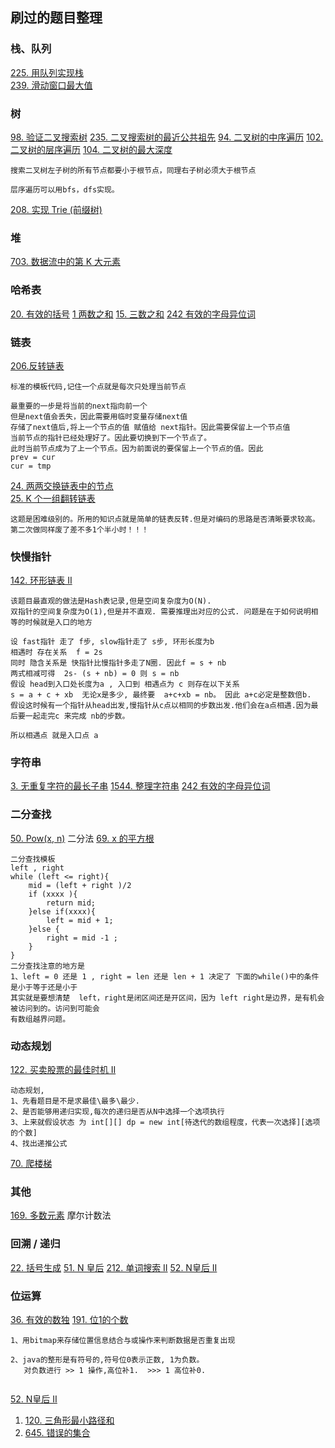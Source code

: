 ## 刷过的题目整理

### 栈、队列

[225. 用队列实现栈](https://leetcode-cn.com/problems/implement-stack-using-queues/)  
[239. 滑动窗口最大值](https://leetcode-cn.com/problems/sliding-window-maximum/)  


### 树
[98. 验证二叉搜索树](https://leetcode-cn.com/problems/validate-binary-search-tree/)
[235. 二叉搜索树的最近公共祖先](https://leetcode-cn.com/problems/lowest-common-ancestor-of-a-binary-search-tree/)
[94. 二叉树的中序遍历](https://leetcode-cn.com/problems/binary-tree-inorder-traversal/)
[102. 二叉树的层序遍历](https://leetcode-cn.com/problems/binary-tree-level-order-traversal/)
[104. 二叉树的最大深度](https://leetcode-cn.com/problems/maximum-depth-of-binary-tree/)

```
搜索二叉树左子树的所有节点都要小于根节点，同理右子树必须大于根节点

层序遍历可以用bfs，dfs实现。
```
[208. 实现 Trie (前缀树)](https://leetcode-cn.com/problems/implement-trie-prefix-tree/)


### 堆

[703. 数据流中的第 K 大元素](https://leetcode-cn.com/problems/kth-largest-element-in-a-stream/)


### 哈希表
[20. 有效的括号](https://leetcode-cn.com/problems/valid-parentheses/)
[1 两数之和](https://leetcode-cn.com/problems/two-sum/)
[15. 三数之和](https://leetcode-cn.com/problems/3sum/)
[242 有效的字母异位词](https://leetcode-cn.com/problems/valid-anagram/)


### 链表

[206.反转链表](https://leetcode-cn.com/problems/reverse-linked-list/) 
```
标准的模板代码,记住一个点就是每次只处理当前节点

最重要的一步是将当前的next指向前一个
但是next值会丢失，因此需要用临时变量存储next值
存储了next值后,将上一个节点的值 赋值给 next指针。因此需要保留上一个节点值
当前节点的指针已经处理好了。因此要切换到下一个节点了。 
此时当前节点成为了上一个节点。因为前面说的要保留上一个节点的值。因此
prev = cur 
cur = tmp
```
[24. 两两交换链表中的节点](https://leetcode-cn.com/problems/swap-nodes-in-pairs/submissions/)  
[25. K 个一组翻转链表](https://leetcode-cn.com/problems/reverse-nodes-in-k-group/submissions/)
```
这题是困难级别的。所用的知识点就是简单的链表反转.但是对编码的思路是否清晰要求较高。
第二次做同样废了差不多1个半小时！！！
```


### 快慢指针

[142. 环形链表 II](https://leetcode-cn.com/problems/linked-list-cycle-ii/) 
```
该题目最直观的做法是Hash表记录,但是空间复杂度为O(N).
双指针的空间复杂度为O(1),但是并不直观. 需要推理出对应的公式. 问题是在于如何说明相等的时候就是入口的地方

设 fast指针 走了 f步, slow指针走了 s步, 环形长度为b
相遇时 存在关系  f = 2s
同时 隐含关系是 快指针比慢指针多走了N圈. 因此f = s + nb
两式相减可得  2s- (s + nb) = 0 则 s = nb
假设 head到入口处长度为a , 入口到 相遇点为 c 则存在以下关系
s = a + c + xb  无论x是多少, 最终要  a+c+xb = nb。 因此 a+c必定是整数倍b.
假设这时候有一个指针从head出发,慢指针从c点以相同的步数出发.他们会在a点相遇.因为最后要一起走完c 来完成 nb的步数。

所以相遇点 就是入口点 a

```

### 字符串

[3. 无重复字符的最长子串](https://leetcode-cn.com/problems/longest-substring-without-repeating-characters/)
[1544. 整理字符串](https://leetcode-cn.com/problems/make-the-string-great/)
[242 有效的字母异位词](https://leetcode-cn.com/problems/valid-anagram/)


### 二分查找
[50. Pow(x, n)](https://leetcode-cn.com/problems/powx-n/)    二分法
[69. x 的平方根](https://leetcode-cn.com/problems/sqrtx/)   

```
二分查找模板
left , right
while (left <= right){
    mid = (left + right )/2
    if (xxxx ){
        return mid;
    }else if(xxxx){
        left = mid + 1;
    }else {
        right = mid -1 ;   
    }
}
二分查找注意的地方是  
1、left = 0 还是 1 , right = len 还是 len + 1 决定了 下面的while()中的条件是小于等于还是小于
其实就是要想清楚  left，right是闭区间还是开区间，因为 left right是边界，是有机会被访问到的。访问到可能会
有数组越界问题。

```

### 动态规划
[122. 买卖股票的最佳时机 II](https://leetcode-cn.com/problems/best-time-to-buy-and-sell-stock-ii/)

```
动态规划,
1、先看题目是不是求最佳\最多\最少.
2、是否能够用递归实现,每次的递归是否从N中选择一个选项执行
3、上来就假设状态 为 int[][] dp = new int[待迭代的数组程度，代表一次选择][选项的个数] 
4、找出递推公式
```
[70. 爬楼梯](https://leetcode-cn.com/problems/climbing-stairs/)

### 其他
[169. 多数元素](https://leetcode-cn.com/problems/majority-element/)   摩尔计数法







### 回溯 / 递归
[22. 括号生成](https://leetcode-cn.com/problems/generate-parentheses/)
[51. N 皇后](https://leetcode-cn.com/problems/n-queens/)
[212. 单词搜索 II](https://leetcode-cn.com/problems/word-search-ii/)
[52. N皇后 II](https://leetcode-cn.com/problems/n-queens-ii/)


### 位运算
[36. 有效的数独](https://leetcode-cn.com/problems/valid-sudoku/)
[191. 位1的个数](https://leetcode-cn.com/problems/number-of-1-bits/)
```
1、用bitmap来存储位置信息结合与或操作来判断数据是否重复出现

2、java的整形是有符号的,符号位0表示正数, 1为负数。
   对负数进行 >> 1 操作,高位补1.  >>> 1 高位补0.


```
[52. N皇后 II](https://leetcode-cn.com/problems/n-queens-ii/)




1. [120. 三角形最小路径和](https://leetcode-cn.com/problems/triangle/submissions/)
2. [645. 错误的集合](https://leetcode-cn.com/problems/climbing-stairs/)
